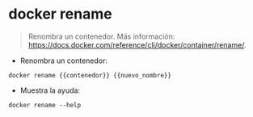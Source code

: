 # docker rename

> Renombra un contenedor.
> Más información: <https://docs.docker.com/reference/cli/docker/container/rename/>.

- Renombra un contenedor:

`docker rename {{contenedor}} {{nuevo_nombre}}`

- Muestra la ayuda:

`docker rename --help`
